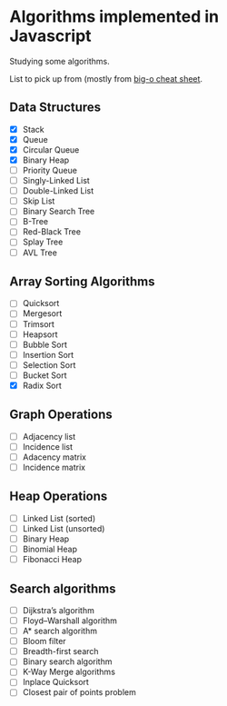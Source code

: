# Algorithms implemented in Javascript

Studying some algorithms.

List to pick up from (mostly from [big-o cheat sheet](http://bigocheatsheet.com).

## Data Structures

* [x] Stack
* [x] Queue
* [x] Circular Queue
* [x] Binary Heap
* [ ] Priority Queue
* [ ] Singly-Linked List
* [ ] Double-Linked List
* [ ] Skip List
* [ ] Binary Search Tree
* [ ] B-Tree
* [ ] Red-Black Tree
* [ ] Splay Tree
* [ ] AVL Tree

## Array Sorting Algorithms

* [ ] Quicksort
* [ ] Mergesort
* [ ] Trimsort
* [ ] Heapsort
* [ ] Bubble Sort
* [ ] Insertion Sort
* [ ] Selection Sort
* [ ] Bucket Sort
* [x] Radix Sort

## Graph Operations

* [ ] Adjacency list
* [ ] Incidence list
* [ ] Adacency matrix
* [ ] Incidence matrix

## Heap Operations

* [ ] Linked List (sorted)
* [ ] Linked List (unsorted)
* [ ] Binary Heap
* [ ] Binomial Heap
* [ ] Fibonacci Heap

## Search algorithms

* [ ] Dijkstra’s algorithm
* [ ] Floyd–Warshall algorithm
* [ ] A* search algorithm
* [ ] Bloom filter
* [ ] Breadth-first search
* [ ] Binary search algorithm
* [ ] K-Way Merge algorithms
* [ ] Inplace Quicksort
* [ ] Closest pair of points problem
